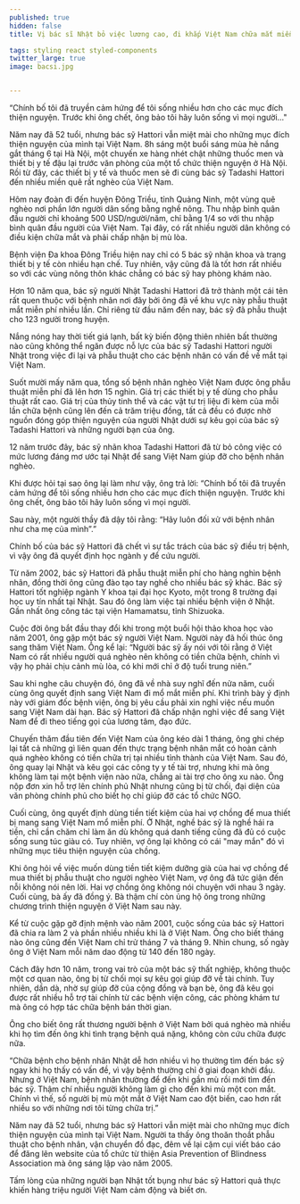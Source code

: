 ```yaml
---
published: true
hidden: false
title: Vị bác sĩ Nhật bỏ việc lương cao, đi khắp Việt Nam chữa mắt miễn phí cho người nghèo

tags: styling react styled-components
twitter_large: true
image: bacsi.jpg


---
```


“Chính bố tôi đã truyền cảm hứng để tôi sống nhiều hơn cho các mục đích thiện nguyện. Trước khi ông chết, ông bảo tôi hãy luôn sống vì mọi người..."

Năm nay đã 52 tuổi, nhưng bác sỹ Hattori vẫn miệt mài cho những mục đích thiện nguyện của mình tại Việt Nam.
8h sáng một buổi sáng mùa hè nắng gắt tháng 6 tại Hà Nội, một chuyến xe hàng nhét chật những thuốc men và thiết bị y tế đậu lại trước văn phòng của một tổ chức thiện nguyện ở Hà Nội. Rồi từ đây, các thiết bị y tế và thuốc men sẽ đi cùng bác sỹ Tadashi Hattori đến nhiều miền quê rất nghèo của Việt Nam.

Hôm nay đoàn đi đến huyện Đông Triều, tỉnh Quảng Ninh, một vùng quê nghèo nơi phần lớn người dân sống bằng nghề nông. Thu nhập bình quân đầu người chỉ khoảng 500 USD/người/năm, chỉ bằng 1/4 so với thu nhập bình quân đầu người của Việt Nam. Tại đây, có rất nhiều người dân không có điều kiện chữa mắt và phải chấp nhận bị mù lòa.

Bệnh viện Đa khoa Đông Triều hiện nay chỉ có 5 bác sỹ nhãn khoa và trang thiết bị y tế còn nhiều hạn chế. Tuy nhiên, vậy cũng đã là tốt hơn rất nhiều so với các vùng nông thôn khác chẳng có bác sỹ hay phòng khám nào.

Hơn 10 năm qua, bác sỹ người Nhật Tadashi Hattori đã trở thành một cái tên rất quen thuộc với bệnh nhân nơi đây bởi ông đã về khu vực này phẫu thuật mắt miễn phí nhiều lần. Chỉ riêng từ đầu năm đến nay, bác sỹ đã phẫu thuật cho 123 người trong huyện.

Nắng nóng hay thời tiết giá lạnh, bất kỳ biến động thiên nhiên bất thường nào cũng không thể ngăn được nỗ lực của bác sỹ Tadashi Hattori người Nhật trong việc đi lại và phẫu thuật cho các bệnh nhân có vấn đề về mắt tại Việt Nam.


Suốt mười mấy năm qua, tổng số bệnh nhân nghèo Việt Nam được ông phẫu thuật miễn phí đã lên hơn 15 nghìn. Giá trị các thiết bị y tế dùng cho phẫu thuật rất cao. Giá trị của thủy tinh thể và các vật tư trị liệu đi kèm của mỗi lần chữa bệnh cũng lên đến cả trăm triệu đồng, tất cả đều có được nhờ nguồn đóng góp thiện nguyện của người Nhật dưới sự kêu gọi của bác sỹ Tadashi Hattori và những người bạn của ông.

12 năm trước đây, bác sỹ nhãn khoa Tadashi Hattori đã từ bỏ công việc có mức lương đáng mơ ước tại Nhật để sang Việt Nam giúp đỡ cho bệnh nhân nghèo.

Khi được hỏi tại sao ông lại làm như vậy, ông trả lời: “Chính bố tôi đã truyền cảm hứng để tôi sống nhiều hơn cho các mục đích thiện nguyện. Trước khi ông chết, ông bảo tôi hãy luôn sống vì mọi người.

Sau này, một người thầy đã dậy tôi rằng: “Hãy luôn đối xử với bệnh nhân như cha mẹ của mình”.”


Chính bố của bác sỹ Hattori đã chết vì sự tắc trách của bác sỹ điều trị bệnh, vì vậy ông đã quyết định học ngành y để cứu người.

Từ năm 2002, bác sỹ Hattori đã phẫu thuật miễn phí cho hàng nghìn bệnh nhân, đồng thời ông cũng đào tạo tay nghề cho nhiều bác sỹ khác. Bác sỹ Hattori tốt nghiệp ngành Y khoa tại đại học Kyoto, một trong 8 trường đại học uy tín nhất tại Nhật. Sau đó ông làm việc tại nhiều bệnh viện ở Nhật. Gần nhất ông công tác tại viện Hamamatsu, tỉnh Shizuoka.

Cuộc đời ông bắt đầu thay đổi khi trong một buổi hội thảo khoa học vào năm 2001, ông gặp một bác sỹ người Việt Nam. Người này đã hối thúc ông sang thăm Việt Nam. Ông kể lại: “Người bác sỹ ấy nói với tôi rằng ở Việt Nam có rất nhiều người quá nghèo nên không có tiền chữa bệnh, chính vì vậy họ phải chịu cảnh mù lòa, có khi mới chỉ ở độ tuổi trung niên.”

Sau khi nghe câu chuyện đó, ông đã về nhà suy nghĩ đến nửa năm, cuối cùng ông quyết định sang Việt Nam đi mổ mắt miễn phí. Khi trình bày ý định này với giám đốc bệnh viện, ông bị yêu cầu phải xin nghỉ việc nếu muốn sang Việt Nam dài hạn. Bác sỹ Hattori đã chấp nhận nghỉ việc để sang Việt Nam để đi theo tiếng gọi của lương tâm, đạo đức.

Chuyến thăm đầu tiên đến Việt Nam của ông kéo dài 1 tháng, ông ghi chép lại tất cả những gì liên quan đến thực trạng bệnh nhân mắt có hoàn cảnh quá nghèo không có tiền chữa trị tại nhiều tỉnh thành của Việt Nam. Sau đó, ông quay lại Nhật và kêu gọi các công ty y tế tài trợ, nhưng khi mà ông không làm tại một bệnh viện nào nữa, chẳng ai tài trợ cho ông xu nào. Ông nộp đơn xin hỗ trợ lên chính phủ Nhật nhưng cũng bị từ chối, đại diện của văn phòng chính phủ cho biết họ chỉ giúp đỡ các tổ chức NGO.

Cuối cùng, ông quyết định dùng tiền tiết kiệm của hai vợ chồng để mua thiết bị mang sang Việt Nam mổ miễn phí. Ở Nhật, nghề bác sỹ là nghề hái ra tiền, chỉ cần chăm chỉ làm ăn dù không quá danh tiếng cũng đã đủ có cuộc sống sung túc giàu có. Tuy nhiên, vợ ông lại không có cái "may mắn" đó vì những mục tiêu thiện nguyện của chồng.

Khi ông hỏi về việc muốn dùng tiền tiết kiệm dưỡng già của hai vợ chồng để mua thiết bị phẫu thuật cho người nghèo Việt Nam, vợ ông đã tức giận đến nỗi không nói nên lời. Hai vợ chồng ông không nói chuyện với nhau 3 ngày. Cuối cùng, bà ấy đã đồng ý. Bà thậm chí còn ủng hộ ông trong những chương trình thiện nguyện ở Việt Nam sau này.


Kể từ cuộc gặp gỡ định mệnh vào năm 2001, cuộc sống của bác sỹ Hattori đã chia ra làm 2 và phần nhiều nhiều khi là ở Việt Nam. Ông cho biết tháng nào ông cũng đến Việt Nam chỉ trử tháng 7 và tháng 9. Nhìn chung, số ngày ông ở Việt Nam mỗi năm dao động từ 140 đến 180 ngày.

Cách đây hơn 10 năm, trong vai trò của một bác sỹ thất nghiệp, không thuộc một cơ quan nào, ông bị từ chối mọi sự kêu gọi giúp đỡ về tài chính. Tuy nhiên, dần dà, nhờ sự giúp đỡ của cộng đồng và bạn bè, ông đã kêu gọi được rất nhiều hỗ trợ tài chính từ các bệnh viện công, các phòng khám tư mà ông có hợp tác chữa bệnh bán thời gian.

Ông cho biết ông rất thương người bệnh ở Việt Nam bởi quá nghèo mà nhiều khi họ tìm đến ông khi tình trạng bệnh quá nặng, không còn cứu chữa được nữa.

“Chữa bệnh cho bệnh nhân Nhật dễ hơn nhiều vì họ thường tìm đến bác sỹ ngay khi họ thấy có vấn đề, vì vậy bệnh thường chỉ ở giai đoạn khởi đầu. Nhưng ở Việt Nam, bệnh nhân thường để đến khi gần mù rồi mới tìm đến bác sỹ. Thậm chí nhiều người không làm gì cho đến khi mù một con mắt. Chính vì thế, số người bị mù một mắt ở Việt Nam cao đột biến, cao hơn rất nhiều so với những nơi tôi từng chữa trị.”

Năm nay đã 52 tuổi, nhưng bác sỹ Hattori vẫn miệt mài cho những mục đích thiện nguyện của mình tại Việt Nam. Người ta thấy ông thoăn thoắt phẫu thuật cho bệnh nhân, vận chuyển đồ đạc, đêm về lại cặm cụi viết báo cáo để đăng lên website của tổ chức từ thiện Asia Prevention of Blindness Association mà ông sáng lập vào năm 2005.

Tấm lòng của những người bạn Nhật tốt bụng như bác sỹ Hattori quả thực khiến hàng triệu người Việt Nam cảm động và biết ơn.